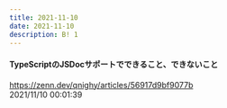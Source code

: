 ```yaml
---
title: 2021-11-10
date: 2021-11-10
description: B! 1
---
```


#### TypeScriptのJSDocサポートでできること、できないこと
https://zenn.dev/qnighy/articles/56917d9bf9077b<br>
2021/11/10 00:01:39<br>


